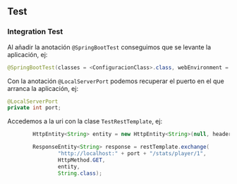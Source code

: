 ## Test

### Integration Test

Al añadir la anotación ```@SpringBootTest``` conseguimos que se levante la aplicación, ej:

```java
@SpringBootTest(classes = <ConfiguracionClass>.class, webEnvironment = SpringBootTest.WebEnvironment.RANDOM_PORT)
```

Con la anotación ```@LocalServerPort``` podemos recuperar el puerto en el que arranca la aplicación, ej:

```java
@LocalServerPort
private int port;
```

Accedemos a la uri con la clase ```TestRestTemplate```, ej:

```java
		HttpEntity<String> entity = new HttpEntity<String>(null, headers);

		ResponseEntity<String> response = restTemplate.exchange(
				"http://localhost:" + port + "/stats/player/1",
				HttpMethod.GET,
				entity,
				String.class);

```
